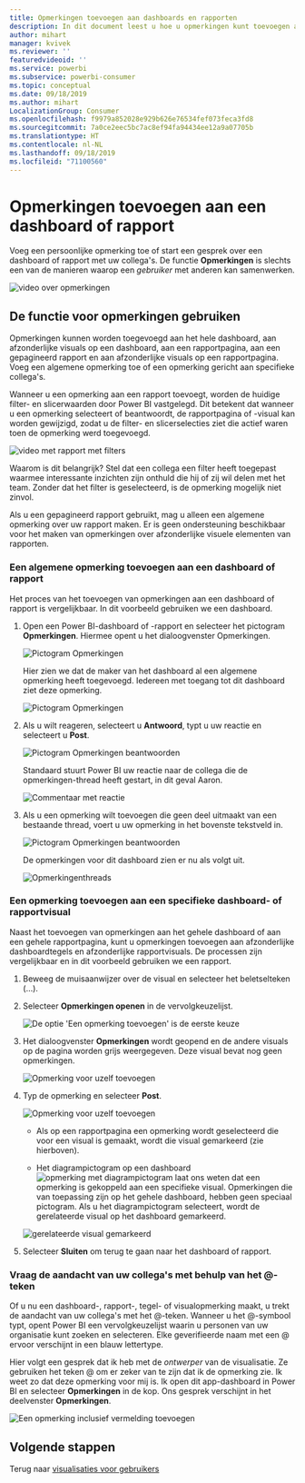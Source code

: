 ```yaml
---
title: Opmerkingen toevoegen aan dashboards en rapporten
description: In dit document leest u hoe u opmerkingen kunt toevoegen aan een dashboard, rapport of visual en hoe u opmerkingen kunt gebruiken om gesprekken met samenwerkers te voeren.
author: mihart
manager: kvivek
ms.reviewer: ''
featuredvideoid: ''
ms.service: powerbi
ms.subservice: powerbi-consumer
ms.topic: conceptual
ms.date: 09/18/2019
ms.author: mihart
LocalizationGroup: Consumer
ms.openlocfilehash: f9979a852028e929b626e76534fef073feca3fd8
ms.sourcegitcommit: 7a0ce2eec5bc7ac8ef94fa94434ee12a9a07705b
ms.translationtype: HT
ms.contentlocale: nl-NL
ms.lasthandoff: 09/18/2019
ms.locfileid: "71100560"
---
```

# <a name="add-comments-to-a-dashboard-or-report"></a>Opmerkingen toevoegen aan een dashboard of rapport
Voeg een persoonlijke opmerking toe of start een gesprek over een dashboard of rapport met uw collega's. De functie **Opmerkingen** is slechts een van de manieren waarop een *gebruiker* met anderen kan samenwerken. 

![video over opmerkingen](media/end-user-comment/comment.gif)

## <a name="how-to-use-the-comments-feature"></a>De functie voor opmerkingen gebruiken
Opmerkingen kunnen worden toegevoegd aan het hele dashboard, aan afzonderlijke visuals op een dashboard, aan een rapportpagina, aan een gepagineerd rapport en aan afzonderlijke visuals op een rapportpagina. Voeg een algemene opmerking toe of een opmerking gericht aan specifieke collega's.  

Wanneer u een opmerking aan een rapport toevoegt, worden de huidige filter- en slicerwaarden door Power BI vastgelegd. Dit betekent dat wanneer u een opmerking selecteert of beantwoordt, de rapportpagina of -visual kan worden gewijzigd, zodat u de filter- en slicerselecties ziet die actief waren toen de opmerking werd toegevoegd.  

![video met rapport met filters](media/end-user-comment/power-bi-comment.gif)

Waarom is dit belangrijk? Stel dat een collega een filter heeft toegepast waarmee interessante inzichten zijn onthuld die hij of zij wil delen met het team. Zonder dat het filter is geselecteerd, is de opmerking mogelijk niet zinvol.

Als u een gepagineerd rapport gebruikt, mag u alleen een algemene opmerking over uw rapport maken.  Er is geen ondersteuning beschikbaar voor het maken van opmerkingen over afzonderlijke visuele elementen van rapporten.

### <a name="add-a-general-comment-to-a-dashboard-or-report"></a>Een algemene opmerking toevoegen aan een dashboard of rapport
Het proces van het toevoegen van opmerkingen aan een dashboard of rapport is vergelijkbaar.  In dit voorbeeld gebruiken we een dashboard. 

1. Open een Power BI-dashboard of -rapport en selecteer het pictogram **Opmerkingen**. Hiermee opent u het dialoogvenster Opmerkingen.

    ![Pictogram Opmerkingen](media/end-user-comment/power-bi-comment-menu.png)

    Hier zien we dat de maker van het dashboard al een algemene opmerking heeft toegevoegd.  Iedereen met toegang tot dit dashboard ziet deze opmerking.

    ![Pictogram Opmerkingen](media/end-user-comment/power-bi-first-comments.png)

2. Als u wilt reageren, selecteert u **Antwoord**, typt u uw reactie en selecteert u **Post**.  

    ![Pictogram Opmerkingen beantwoorden](media/end-user-comment/power-bi-comment-reply.png)

    Standaard stuurt Power BI uw reactie naar de collega die de opmerkingen-thread heeft gestart, in dit geval Aaron. 

    ![Commentaar met reactie](media/end-user-comment/power-bi-respond.png)

 3. Als u een opmerking wilt toevoegen die geen deel uitmaakt van een bestaande thread, voert u uw opmerking in het bovenste tekstveld in.

    ![Pictogram Opmerkingen beantwoorden](media/end-user-comment/power-bi-new-comments.png)

    De opmerkingen voor dit dashboard zien er nu als volgt uit.

    ![Opmerkingenthreads](media/end-user-comment/power-bi-conversation.png)

### <a name="add-a-comment-to-a-specific-dashboard-or-report-visual"></a>Een opmerking toevoegen aan een specifieke dashboard- of rapportvisual
Naast het toevoegen van opmerkingen aan het gehele dashboard of aan een gehele rapportpagina, kunt u opmerkingen toevoegen aan afzonderlijke dashboardtegels en afzonderlijke rapportvisuals. De processen zijn vergelijkbaar en in dit voorbeeld gebruiken we een rapport.

1. Beweeg de muisaanwijzer over de visual en selecteer het beletselteken (...).    
2. Selecteer **Opmerkingen openen** in de vervolgkeuzelijst.

    ![De optie 'Een opmerking toevoegen' is de eerste keuze](media/end-user-comment/power-bi-report-comment.png)  

3.  Het dialoogvenster **Opmerkingen** wordt geopend en de andere visuals op de pagina worden grijs weergegeven. Deze visual bevat nog geen opmerkingen. 

    ![Opmerking voor uzelf toevoegen](media/end-user-comment/power-bi-comment-column.png)  

4. Typ de opmerking en selecteer **Post**.

    ![Opmerking voor uzelf toevoegen](media/end-user-comment/power-bi-comment-logistics.png)  

    - Als op een rapportpagina een opmerking wordt geselecteerd die voor een visual is gemaakt, wordt die visual gemarkeerd (zie hierboven).

    - Het diagrampictogram op een dashboard ![opmerking met diagrampictogram](media/end-user-comment/power-bi-comment-chart-icon.png) laat ons weten dat een opmerking is gekoppeld aan een specifieke visual. Opmerkingen die van toepassing zijn op het gehele dashboard, hebben geen speciaal pictogram. Als u het diagrampictogram selecteert, wordt de gerelateerde visual op het dashboard gemarkeerd.
    

    ![gerelateerde visual gemarkeerd](media/end-user-comment/power-bi-highlight.png)

5. Selecteer **Sluiten** om terug te gaan naar het dashboard of rapport.

### <a name="get-your-colleagues-attention-by-using-the--sign"></a>Vraag de aandacht van uw collega's met behulp van het @-teken
Of u nu een dashboard-, rapport-, tegel- of visualopmerking maakt, u trekt de aandacht van uw collega's met het \@-teken.  Wanneer u het \@-symbool typt, opent Power BI een vervolgkeuzelijst waarin u personen van uw organisatie kunt zoeken en selecteren. Elke geverifieerde naam met een \@ ervoor verschijnt in een blauw lettertype. 

Hier volgt een gesprek dat ik heb met de *ontwerper* van de visualisatie. Ze gebruiken het teken @ om er zeker van te zijn dat ik de opmerking zie. Ik weet zo dat deze opmerking voor mij is. Ik open dit app-dashboard in Power BI en selecteer **Opmerkingen** in de kop. Ons gesprek verschijnt in het deelvenster **Opmerkingen**.

![Een opmerking inclusief vermelding toevoegen](media/end-user-comment/power-bi-comment-convo.png)  



## <a name="next-steps"></a>Volgende stappen
Terug naar [visualisaties voor gebruikers](end-user-visualizations.md)    
<!--[Select a visualization to open a report](end-user-open-report.md)-->
